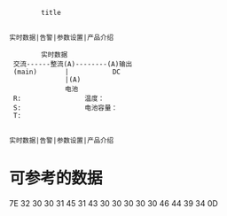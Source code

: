 ``` 
        title


实时数据|告警|参数设置|产品介绍
``` 

``` 
        实时数据
 交流------整流(A)--------(A)输出
 (main)       |           DC
              |(A)
              电池
 R:                温度： 
 S:                电池容量：
 T: 
 
        
实时数据|告警|参数设置|产品介绍     
``` 
# 可参考的数据
7E 32 30 30 31 45 31 43 30
30 30 30 30 46 44 39 34 0D
